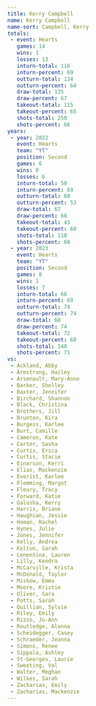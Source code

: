 ```yaml
---
title: Kerry Campbell
name: Kerry Campbell
name-sort: Campbell, Kerry
totals:
 - event: Hearts
   games: 14
   wins: 1
   losses: 13
   inturn-total: 116
   inturn-percent: 69
   outturn-total: 134
   outturn-percent: 64
   draw-total: 135
   draw-percent: 67
   takeout-total: 115
   takeout-percent: 65
   shots-total: 250
   shots-percent: 66
years:
 - year: 2022
   event: Hearts
   team: "YT"
   position: Second
   games: 6
   wins: 0
   losses: 6
   inturn-total: 50
   inturn-percent: 69
   outturn-total: 60
   outturn-percent: 53
   draw-total: 67
   draw-percent: 60
   takeout-total: 43
   takeout-percent: 60
   shots-total: 110
   shots-percent: 60
 - year: 2023
   event: Hearts
   team: "YT"
   position: Second
   games: 8
   wins: 1
   losses: 7
   inturn-total: 66
   inturn-percent: 69
   outturn-total: 74
   outturn-percent: 74
   draw-total: 68
   draw-percent: 74
   takeout-total: 72
   takeout-percent: 68
   shots-total: 140
   shots-percent: 71
vs:
 - Ackland, Abby
 - Armstrong, Hailey
 - Arsenault, Mary-Anne
 - Barker, Shelley
 - Baxter, Jennifer
 - Birchard, Shannon
 - Black, Christina
 - Brothers, Jill
 - Brunton, Kira
 - Burgess, Karlee
 - Burt, Camille
 - Cameron, Kate
 - Carter, Sasha
 - Curtis, Erica
 - Curtis, Stacie
 - Einarson, Kerri
 - Elias, Mackenzie
 - Everist, Karlee
 - Flemming, Margot
 - Fleury, Tracy
 - Forward, Katie
 - Galusha, Kerry
 - Harris, Briane
 - Haughian, Jessie
 - Homan, Rachel
 - Hynes, Julie
 - Jones, Jennifer
 - Kelly, Andrea
 - Koltun, Sarah
 - Lenentine, Lauren
 - Lilly, Kendra
 - McCarville, Krista
 - McDonald, Taylor
 - Miskew, Emma
 - Moore, Kristie
 - Oliver, Sara
 - Potts, Sarah
 - Quillian, Sylvie
 - Riley, Emily
 - Rizzo, Jo-Ann
 - Routledge, Alanna
 - Scheidegger, Casey
 - Schraeder, Jeanna
 - Simons, Renee
 - Sippala, Ashley
 - St-Georges, Laurie
 - Sweeting, Val
 - Walter, Meghan
 - Wilkes, Sarah
 - Zacharias, Emily
 - Zacharias, Mackenzie
---
```

